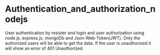 # Authentication_and_authorization_nodejs
User authentication by resister and login and user authorization using node.js, express.js, mongoDb and Json-Web-Token(JWT).
Only the authorized users will be able to get the data. If the user is unauthorized it will show an error of 401 Unauthorized.

